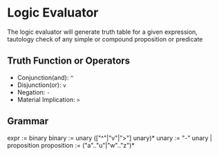# Logic Evaluator
The logic evaluator will generate truth table for a given expression, tautology check of any simple or compound proposition or predicate

## Truth Function or Operators
- Conjunction(and): `^`
- Disjunction(or): `v`
- Negation: `-`
- Material Implication: `>`

## Grammar
expr := binary
binary := unary (["^"|"v"|">"] unary)*
unary := "-" unary | proposition
proposition := ("a".."u"|"w".."z")* 
